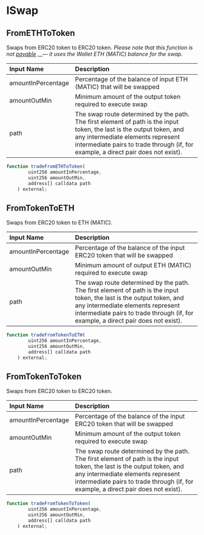 # ISwap

## FromETHToToken

Swaps from ERC20 token to ERC20 token. _Please note that this function is not_ [_payable_](https://docs.soliditylang.org/en/v0.8.7/cheatsheet.html?highlight=payable#modifiers) __— _it uses the Wallet ETH \(MATIC\) balance for the swap._

| Input Name | Description |
| :--- | :--- |
| amountInPercentage | Percentage of the balance of input ETH \(MATIC\) that will be swapped |
| amountOutMin | Minimum amount of the output token required to execute swap |
| path | The swap route determined by the path. The first element of path is the input token, the last is the output token, and any intermediate elements represent intermediate pairs to trade through \(if, for example, a direct pair does not exist\). |

```javascript
function tradeFromETHToToken(
        uint256 amountInPercentage,
        uint256 amountOutMin,
        address[] calldata path
    ) external;
```

## FromTokenToETH

Swaps from ERC20 token to ETH \(MATIC\).

| Input Name | Description |
| :--- | :--- |
| amountInPercentage | Percentage of the balance of the input ERC20 token that will be swapped |
| amountOutMin | Minimum amount of output ETH \(MATIC\) required to execute swap |
| path | The swap route determined by the path. The first element of path is the input token, the last is the output token, and any intermediate elements represent intermediate pairs to trade through \(if, for example, a direct pair does not exist\). |

```javascript
function tradeFromTokenToETH(
        uint256 amountInPercentage,
        uint256 amountOutMin,
        address[] calldata path
    ) external;
```

## FromTokenToToken

Swaps from ERC20 token to ERC20 token.

| Input Name | Description |
| :--- | :--- |
| amountInPercentage | Percentage of the balance of the input ERC20 token that will be swapped |
| amountOutMin | Minimum amount of the output token required to execute swap |
| path | The swap route determined by the path. The first element of path is the input token, the last is the output token, and any intermediate elements represent intermediate pairs to trade through \(if, for example, a direct pair does not exist\). |

```javascript
function tradeFromTokenToToken(
        uint256 amountInPercentage,
        uint256 amountOutMin,
        address[] calldata path
    ) external;
```

